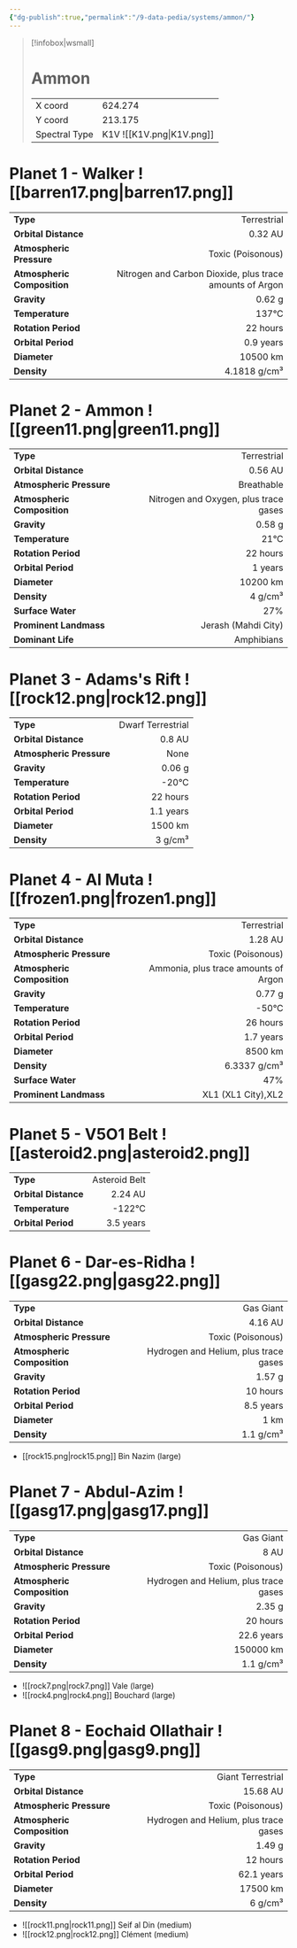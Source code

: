 ```yaml
---
{"dg-publish":true,"permalink":"/9-data-pedia/systems/ammon/"}
---
```


> [!infobox|wsmall]
> # Ammon
> | | |
> | - | - |
> | X coord | 624.274 |
> | Y coord| 213.175 |
> | Spectral Type | K1V ![[K1V.png\|K1V.png]] |

# Planet 1 - Walker ![[barren17.png\|barren17.png]]
|                             |                           |
| --------------------------- | -------------------------:|
| **Type**                    |             Terrestrial |
| **Orbital Distance**        |   0.32 AU |
| **Atmospheric Pressure**    |       Toxic (Poisonous) |
| **Atmospheric Composition** |      Nitrogen and Carbon Dioxide, plus trace amounts of Argon |
| **Gravity**                 |        0.62 g |
| **Temperature**             |    137°C |
| **Rotation Period**         |  22 hours |
| **Orbital Period** | 0.9 years |
| **Diameter**                |      10500 km | 
| **Density**                 |    4.1818 g/cm³ |





# Planet 2 - Ammon ![[green11.png\|green11.png]]
|                             |                           |
| --------------------------- | -------------------------:|
| **Type**                    |             Terrestrial |
| **Orbital Distance**        |   0.56 AU |
| **Atmospheric Pressure**    |       Breathable |
| **Atmospheric Composition** |      Nitrogen and Oxygen, plus trace gases |
| **Gravity**                 |        0.58 g |
| **Temperature**             |    21°C |
| **Rotation Period**         |  22 hours |
| **Orbital Period** | 1 years |
| **Diameter**                |      10200 km | 
| **Density**                 |    4 g/cm³ |
| **Surface Water**           |           27% | 
| **Prominent Landmass**      |         Jerash (Mahdi City) | 
| **Dominant Life**           |         Amphibians |





# Planet 3 - Adams's Rift ![[rock12.png\|rock12.png]]
|                             |                           |
| --------------------------- | -------------------------:|
| **Type**                    |             Dwarf Terrestrial |
| **Orbital Distance**        |   0.8 AU |
| **Atmospheric Pressure**    |       None |
| **Gravity**                 |        0.06 g |
| **Temperature**             |    -20°C |
| **Rotation Period**         |  22 hours |
| **Orbital Period** | 1.1 years |
| **Diameter**                |      1500 km | 
| **Density**                 |    3 g/cm³ |





# Planet 4 - Al Muta ![[frozen1.png\|frozen1.png]]
|                             |                           |
| --------------------------- | -------------------------:|
| **Type**                    |             Terrestrial |
| **Orbital Distance**        |   1.28 AU |
| **Atmospheric Pressure**    |       Toxic (Poisonous) |
| **Atmospheric Composition** |      Ammonia, plus trace amounts of Argon |
| **Gravity**                 |        0.77 g |
| **Temperature**             |    -50°C |
| **Rotation Period**         |  26 hours |
| **Orbital Period** | 1.7 years |
| **Diameter**                |      8500 km | 
| **Density**                 |    6.3337 g/cm³ |
| **Surface Water**           |           47% | 
| **Prominent Landmass**      |         XL1 (XL1 City),XL2 | 





# Planet 5 - V5O1 Belt ![[asteroid2.png\|asteroid2.png]]
|                             |                           |
| --------------------------- | -------------------------:|
| **Type**                    |             Asteroid Belt |
| **Orbital Distance**        |   2.24 AU |
| **Temperature**             |    -122°C |
| **Orbital Period** | 3.5 years |





# Planet 6 - Dar-es-Ridha ![[gasg22.png\|gasg22.png]]
|                             |                           |
| --------------------------- | -------------------------:|
| **Type**                    |             Gas Giant |
| **Orbital Distance**        |   4.16 AU |
| **Atmospheric Pressure**    |       Toxic (Poisonous) |
| **Atmospheric Composition** |      Hydrogen and Helium, plus trace gases |
| **Gravity**                 |        1.57 g |
| **Rotation Period**         |  10 hours |
| **Orbital Period** | 8.5 years |
| **Diameter**                |      1 km | 
| **Density**                 |    1.1 g/cm³ |



- [[rock15.png\|rock15.png]] Bin Nazim (large)

# Planet 7 - Abdul-Azim ![[gasg17.png\|gasg17.png]]
|                             |                           |
| --------------------------- | -------------------------:|
| **Type**                    |             Gas Giant |
| **Orbital Distance**        |   8 AU |
| **Atmospheric Pressure**    |       Toxic (Poisonous) |
| **Atmospheric Composition** |      Hydrogen and Helium, plus trace gases |
| **Gravity**                 |        2.35 g |
| **Rotation Period**         |  20 hours |
| **Orbital Period** | 22.6 years |
| **Diameter**                |      150000 km | 
| **Density**                 |    1.1 g/cm³ |



- ![[rock7.png\|rock7.png]] Vale (large)
- ![[rock4.png\|rock4.png]] Bouchard (large)


# Planet 8 - Eochaid Ollathair ![[gasg9.png\|gasg9.png]]
|                             |                           |
| --------------------------- | -------------------------:|
| **Type**                    |             Giant Terrestrial |
| **Orbital Distance**        |   15.68 AU |
| **Atmospheric Pressure**    |       Toxic (Poisonous) |
| **Atmospheric Composition** |      Hydrogen and Helium, plus trace gases |
| **Gravity**                 |        1.49 g |
| **Rotation Period**         |  12 hours |
| **Orbital Period** | 62.1 years |
| **Diameter**                |      17500 km | 
| **Density**                 |    6 g/cm³ |



- ![[rock11.png\|rock11.png]] Seif al Din (medium)
- ![[rock12.png\|rock12.png]] Clément (medium)


